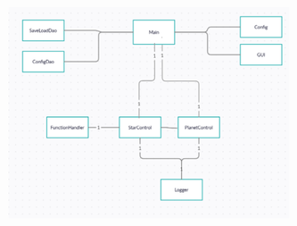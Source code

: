



![Pakkauskaavio](https://github.com/rasse3/ot-harjoitustyo/blob/master/DaisySim/Dokumentaatio/kuvat/pakkauskaavio.bmp)
